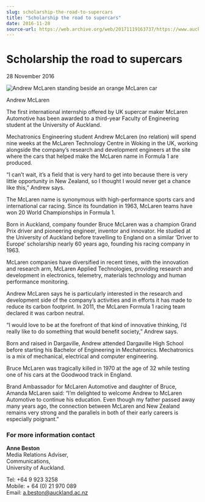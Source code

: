 ```yaml
---
slug: scholarship-the-road-to-supercars
title: "Scholarship the road to supercars"
date: 2016-11-28
source-url: https://web.archive.org/web/20171119163737/https://www.auckland.ac.nz/en/about/news-events-and-notices/news/news-2016/11/scholarship-the-road-to-supercars.html
---
```

Scholarship the road to supercars
=================================

28 November 2016

![Andrew McLaren standing beside an orange McLaren car](https://www.auckland.ac.nz/en/about/news-events-and-notices/news/news-2016/11/scholarship-the-road-to-supercars/_jcr_content/par/textimage/image.img.jpg/1480284266010.jpg "Andrew McLaren ")

Andrew McLaren

The first international internship offered by UK supercar maker McLaren Automotive has been awarded to a third-year Faculty of Engineering student at the University of Auckland.

Mechatronics Engineering student Andrew McLaren (no relation) will spend nine weeks at the McLaren Technology Centre in Woking in the UK, working alongside the company’s research and development engineers at the site where the cars that helped make the McLaren name in Formula 1 are produced.

“I can’t wait, it’s a field that is very hard to get into because there is very little opportunity in New Zealand, so I thought I would never get a chance like this,” Andrew says.

The McLaren name is synonymous with high-performance sports cars and international car racing. Since its foundation in 1963, McLaren teams have won 20 World Championships in Formula 1.

Born in Auckland, company founder Bruce McLaren was a champion Grand Prix driver and pioneering engineer, inventor and innovator. He studied at the University of Auckland before travelling to England on a similar ‘Driver to Europe’ scholarship nearly 60 years ago, founding his racing company in 1963.

McLaren companies have diversified in recent times, with the innovation and research arm, McLaren Applied Technologies, providing research and development in electronics, telemetry, materials technology and human performance monitoring.

Andrew McLaren says he is particularly interested in the research and development side of the company’s activities and in efforts it has made to reduce its carbon footprint. In 2011, the McLaren Formula 1 racing team declared it was carbon neutral.

“I would love to be at the forefront of that kind of innovative thinking, I’d really like to do something that would benefit society,” Andrew says.

Born and raised in Dargaville, Andrew attended Dargaville High School before starting his Bachelor of Engineering in Mechatronics. Mechatronics is a mix of mechanical, electrical and computer engineering.

Bruce McLaren was tragically killed in 1970 at the age of 32 while testing one of his cars at the Goodwood track in England.

Brand Ambassador for McLaren Automotive and daughter of Bruce, Amanda McLaren said: “I’m delighted to welcome Andrew to McLaren Automotive to continue his education. Even though my father passed away many years ago, the connection between McLaren and New Zealand remains very strong and the parallels in both of their early careers is especially poignant.”

### For more information contact

**Anne Beston**  
Media Relations Adviser,  
Communications,  
University of Auckland.

Tel: +64 9 923 3258  
Mobile: + 64 (0) 21 970 089  
Email: [a.beston@auckland.ac.nz](mailto:a.beston@auckland.ac.nz)